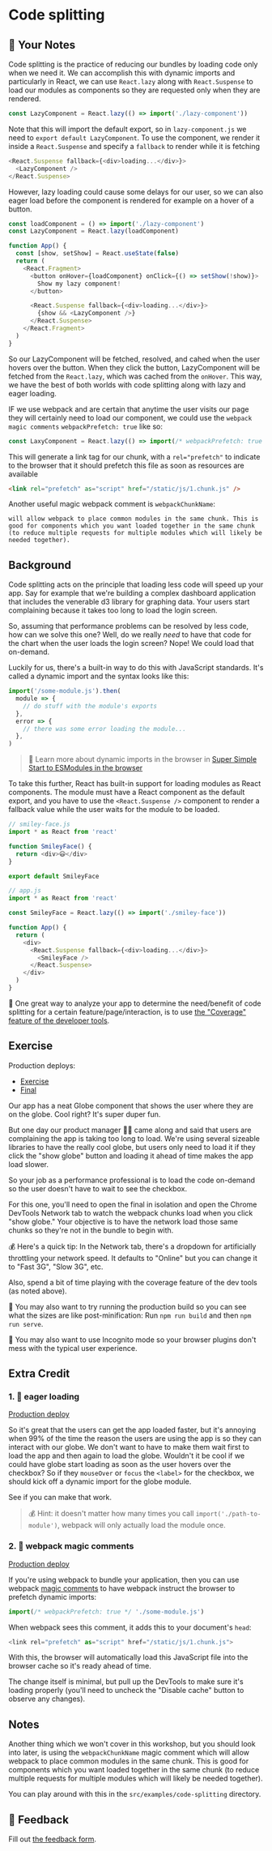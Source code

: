 # Code splitting

## 📝 Your Notes

Code splitting is the practice of reducing our bundles by loading code only when
we need it. We can accomplish this with dynamic imports and particularly in
React, we can use `React.lazy` along with `React.Suspense` to load our modules
as components so they are requested only when they are rendered.

```javascript
const LazyComponent = React.lazy(() => import('./lazy-component'))
```

Note that this will import the default export, so in `lazy-component.js` we need
to `export default LazyComponent`. To use the component, we render it inside a
`React.Suspense` and specify a `fallback` to render while it is fetching

```javascript
<React.Suspense fallback={<div>loading...</div>}>
  <LazyComponent />
</React.Suspense>
```

However, lazy loading could cause some delays for our user, so we can also eager
load before the component is rendered for example on a hover of a button.

```javascript
const loadComponent = () => import('./lazy-component')
const LazyComponent = React.lazy(loadComponent)

function App() {
  const [show, setShow] = React.useState(false)
  return (
    <React.Fragment>
      <button onHover={loadComponent} onClick={() => setShow(!show)}>
        Show my lazy component!
      </button>

      <React.Suspense fallback={<div>loading...</div>}>
        {show && <LazyComponent />}
      </React.Suspense>
    </React.Fragment>
  )
}
```

So our LazyComponent will be fetched, resolved, and cahed when the user hovers
over the button. When they click the button, LazyComponent will be fetched from
the `React.lazy`, which was cached from the `onHover`. This way, we have the
best of both worlds with code splitting along with lazy and eager loading.

IF we use webpack and are certain that anytime the user visits our page they
will certainly need to load our component, we could use the
`webpack magic comments` `webpackPrefetch: true` like so:

```javascript
const LaxyComponent = React.lazy(() => import(/* webpackPrefetch: true */ './lazy-component')
```

This will generate a link tag for our chunk, with a `rel="prefetch"` to indicate
to the browser that it should prefetch this file as soon as resources are
available

```html
<link rel="prefetch" as="script" href="/static/js/1.chunk.js" />
```

Another useful magic webpack comment is `webpackChunkName`:

```
will allow webpack to place common modules in the same chunk. This is good for components which you want loaded together in the same chunk (to reduce multiple requests for multiple modules which will likely be needed together).
```

## Background

Code splitting acts on the principle that loading less code will speed up your
app. Say for example that we're building a complex dashboard application that
includes the venerable d3 library for graphing data. Your users start
complaining because it takes too long to load the login screen.

So, assuming that performance problems can be resolved by less code, how can we
solve this one? Well, do we really _need_ to have that code for the chart when
the user loads the login screen? Nope! We could load that on-demand.

Luckily for us, there's a built-in way to do this with JavaScript standards.
It's called a dynamic import and the syntax looks like this:

```javascript
import('/some-module.js').then(
  module => {
    // do stuff with the module's exports
  },
  error => {
    // there was some error loading the module...
  },
)
```

> 📜 Learn more about dynamic imports in the browser in
> [Super Simple Start to ESModules in the browser](https://kentcdodds.com/blog/super-simple-start-to-es-modules-in-the-browser)

To take this further, React has built-in support for loading modules as React
components. The module must have a React component as the default export, and
you have to use the `<React.Suspense />` component to render a fallback value
while the user waits for the module to be loaded.

```javascript
// smiley-face.js
import * as React from 'react'

function SmileyFace() {
  return <div>😃</div>
}

export default SmileyFace

// app.js
import * as React from 'react'

const SmileyFace = React.lazy(() => import('./smiley-face'))

function App() {
  return (
    <div>
      <React.Suspense fallback={<div>loading...</div>}>
        <SmileyFace />
      </React.Suspense>
    </div>
  )
}
```

🦉 One great way to analyze your app to determine the need/benefit of code
splitting for a certain feature/page/interaction, is to use
[the "Coverage" feature of the developer tools](https://developers.google.com/web/tools/chrome-devtools/coverage).

## Exercise

Production deploys:

- [Exercise](https://react-performance.netlify.app/isolated/exercise/01.js)
- [Final](https://react-performance.netlify.app/isolated/final/01.js)

Our app has a neat Globe component that shows the user where they are on the
globe. Cool right? It's super duper fun.

But one day our product manager 👨‍💼 came along and said that users are
complaining the app is taking too long to load. We're using several sizeable
libraries to have the really cool globe, but users only need to load it if they
click the "show globe" button and loading it ahead of time makes the app load
slower.

So your job as a performance professional is to load the code on-demand so the
user doesn't have to wait to see the checkbox.

For this one, you'll need to open the final in isolation and open the Chrome
DevTools Network tab to watch the webpack chunks load when you click "show
globe." Your objective is to have the network load those same chunks so they're
not in the bundle to begin with.

💰 Here's a quick tip: In the Network tab, there's a dropdown for artificially
throttling your network speed. It defaults to "Online" but you can change it to
"Fast 3G", "Slow 3G", etc.

Also, spend a bit of time playing with the coverage feature of the dev tools (as
noted above).

🦉 You may also want to try running the production build so you can see what the
sizes are like post-minification: Run `npm run build` and then `npm run serve`.

🦉 You may also want to use Incognito mode so your browser plugins don't mess
with the typical user experience.

## Extra Credit

### 1. 💯 eager loading

[Production deploy](https://react-performance.netlify.app/isolated/final/01.extra-1.js)

So it's great that the users can get the app loaded faster, but it's annoying
when 99% of the time the reason the users are using the app is so they can
interact with our globe. We don't want to have to make them wait first to load
the app and then again to load the globe. Wouldn't it be cool if we could have
globe start loading as soon as the user hovers over the checkbox? So if they
`mouseOver` or `focus` the `<label>` for the checkbox, we should kick off a
dynamic import for the globe module.

See if you can make that work.

> 💰 Hint: it doesn't matter how many times you call
> `import('./path-to-module')`, webpack will only actually load the module once.

### 2. 💯 webpack magic comments

[Production deploy](https://react-performance.netlify.app/isolated/final/01.extra-2.js)

If you're using webpack to bundle your application, then you can use webpack
[magic comments](https://webpack.js.org/api/module-methods/#magic-comments) to
have webpack instruct the browser to prefetch dynamic imports:

```javascript
import(/* webpackPrefetch: true */ './some-module.js')
```

When webpack sees this comment, it adds this to your document's `head`:

```javascript
<link rel="prefetch" as="script" href="/static/js/1.chunk.js">
```

With this, the browser will automatically load this JavaScript file into the
browser cache so it's ready ahead of time.

The change itself is minimal, but pull up the DevTools to make sure it's loading
properly (you'll need to uncheck the "Disable cache" button to observe any
changes).

## Notes

Another thing which we won't cover in this workshop, but you should look into
later, is using the `webpackChunkName` magic comment which will allow webpack to
place common modules in the same chunk. This is good for components which you
want loaded together in the same chunk (to reduce multiple requests for multiple
modules which will likely be needed together).

You can play around with this in the `src/examples/code-splitting` directory.

## 🦉 Feedback

Fill out
[the feedback form](https://ws.kcd.im/?ws=React%20Performance%20%E2%9A%A1&e=01%3A%20Code%20splitting&em=kevin.s.kabore%40gmail.com).
